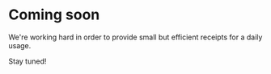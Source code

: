 # Coming soon

We're working hard in order to provide small but efficient receipts for a daily
usage.

Stay tuned!
